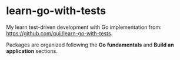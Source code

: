# learn-go-with-tests

My learn test-driven development with Go implementation from:
https://github.com/quii/learn-go-with-tests.

Packages are organized following the **Go fundamentals** and **Build an application** sections.
